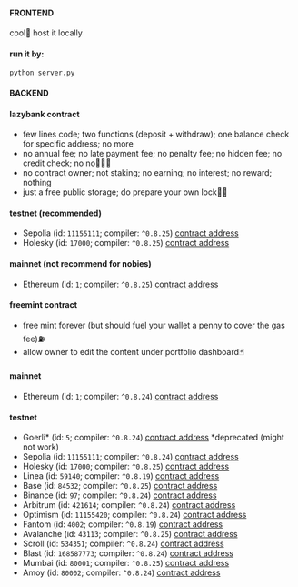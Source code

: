 #### FRONTEND
cool🐷 host it locally
#### run it by:
```
python server.py
```
#### BACKEND
#### lazybank contract
- few lines code; two functions (deposit + withdraw); one balance check for specific address; no more
- no annual fee; no late payment fee; no penalty fee; no hidden fee; no credit check; no no🐷🐷🐷
- no contract owner; not staking; no earning; no interest; no reward; nothing
- just a free public storage; do prepare your own lock🔐🐷
#### testnet (recommended)
- Sepolia (id: `11155111`; compiler: `^0.8.25`)
[contract address](https://sepolia.etherscan.io/address/0x8eC035FD72E17F3F60001E0B03E82e7D861c98eD)
- Holesky (id: `17000`; compiler: `^0.8.25`)
[contract address](https://holesky.etherscan.io/address/0x07cDb2d8C3130EB39105DCB56ce9622b5f7bFE36)
#### mainnet (not recommend for nobies)
- Ethereum (id: `1`; compiler: `^0.8.25`)
[contract address](https://etherscan.io/address/0xcC17Af1a631Ec81f495202556B371820c80A3679)
#### freemint contract
- free mint forever (but should fuel your wallet a penny to cover the gas fee)⛽
- allow owner to edit the content under portfolio dashboard🃏
#### mainnet
- Ethereum (id: `1`; compiler: `^0.8.24`) [contract address](https://etherscan.io/address/0xdf42078b80f3846Ca16C7B62317E56c969698D42)
#### testnet
- Goerli* (id: `5`; compiler: `^0.8.24`) [contract address](https://goerli.etherscan.io/address/0x94a72e3ed15F17633Ae66173A3d307a055385E55) *deprecated (might not work)
- Sepolia (id: `11155111`; compiler: `^0.8.24`) [contract address](https://sepolia.etherscan.io/address/0x9Ef8BAB03aa891Ee625fCfAf0DF482036cf71420)
- Holesky (id: `17000`; compiler: `^0.8.25`) [contract address](https://holesky.etherscan.io/address/0xB4e31320Be11bAab45817414274a3e98577bDafd)
- Linea (id: `59140`; compiler: `^0.8.19`) [contract address](https://goerli.lineascan.build/address/0xC623F092C0aBCef29d9cD6B2B8948469876515D3)
- Base (id: `84532`; compiler: `^0.8.25`) [contract address](https://sepolia.basescan.org/address/0xc219ae2319E280D3ecda75Ecd089dd0e25F6D048)
- Binance (id: `97`; compiler: `^0.8.24`) [contract address](https://testnet.bscscan.com/address/0xB95BE2Acdf69E9A5357606f7031933c598259772)
- Arbitrum (id: `421614`; compiler: `^0.8.24`) [contract address](https://sepolia.arbiscan.io/address/0x17C17e1721Bc6fdC1A278ed1AF9600fbFcF154D6)
- Optimism (id: `11155420`; compiler: `^0.8.24`) [contract address](https://sepolia-optimism.etherscan.io/address/0x17F6E6E620cec1054b9E1F15b461Ca8deAfD904c)
- Fantom (id: `4002`; compiler: `^0.8.19`) [contract address](https://testnet.ftmscan.com/address/0xB95BE2Acdf69E9A5357606f7031933c598259772)
- Avalanche (id: `43113`; compiler: `^0.8.25`) [contract address](https://testnet.snowtrace.io/address/0xB95BE2Acdf69E9A5357606f7031933c598259772)
- Scroll (id: `534351`; compiler: `^0.8.24`) [contract address](https://sepolia.scrollscan.com/address/0xEDeBb64Fa2D6DA4DD005B69f10Ec218b45E64fc9)
- Blast (id: `168587773`; compiler: `^0.8.24`) [contract address](https://sepolia.blastscan.io/address/0xEDeBb64Fa2D6DA4DD005B69f10Ec218b45E64fc9)
- Mumbai (id: `80001`; compiler: `^0.8.25`) [contract address](https://mumbai.polygonscan.com/address/0x5F7ae3DEB7ce9DDC244DE3e1b1BebdC3901dc562)
- Amoy (id: `80002`; compiler: `^0.8.24`) [contract address](https://www.oklink.com/amoy/address/0xa7d555bEF14f10202Bb951DB64095786a040C945)
